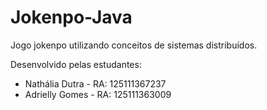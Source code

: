 # Jokenpo-Java
Jogo jokenpo utilizando conceitos de sistemas distribuídos. 

Desenvolvido pelas estudantes:

* Nathália Dutra - RA: 125111367237
* Adrielly Gomes - RA: 125111363009
